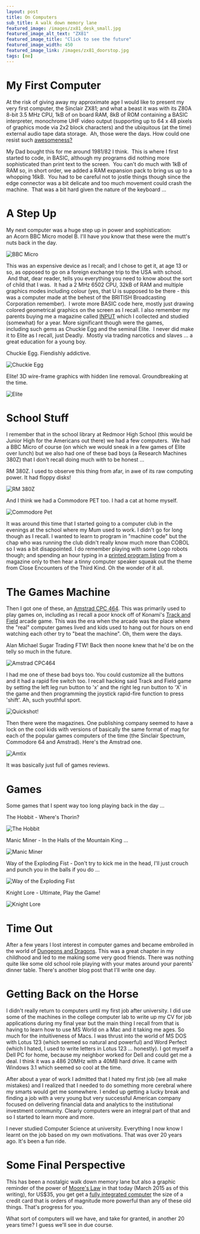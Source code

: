 ```yaml
---
layout: post
title: On Computers
sub_title: A walk down memory lane
featured_image: /images/zx81_desk_small.jpg
featured_image_alt_text: "ZX81"
featured_image_title: "Click to see the future"
featured_image_width: 450
featured_image_link: /images/zx81_doorstop.jpg
tags: [me]
---
```


# My First Computer

At the risk of giving away my approximate age I would like to present my very first computer, the Sinclair ZX81; and
what a beast it was with its Z80A 8-bit 3.5 MHz CPU, 1kB of on board RAM, 8kB of ROM containing a BASIC interpreter,
monochrome UHF video output (supporting up to 64 x 48 pixels of graphics mode via 2x2 block characters) and the
ubiquitous (at the time) external audio tape data storage.  Ah, those were the days. How could one resist such
[awesomeness?](/images/zx81_advert.jpg)

My Dad bought this for me around 1981/82 I think.  This is where I first started to code, in BASIC, although my programs
did nothing more sophisticated than print text to the screen.  You can't do much with 1kB of RAM so, in short order, we
added a RAM expansion pack to bring us up to a whopping 16kB.  You had to be careful not to jostle things though since
the edge connector was a bit delicate and too much movement could crash the machine.  That was a bit hard given the
nature of the keyboard ...

# A Step Up

My next computer was a huge step up in power and sophistication: an Acorn BBC Micro model B.  I'll have you know that
these were the mutt's nuts back in the day.

![BBC Micro](/images/bbc_micro.jpg)

This was an expensive device as I recall; and I chose to get it, at age 13 or so, as opposed to go on a foreign exchange
trip to the USA with school.  And that, dear reader, tells you everything you need to know about the sort of child that
I was.  It had a 2 MHz 6502 CPU, 32kB of RAM and multiple graphics modes including colour (yes, that U is supposed to be
there - this was a computer made at the behest of the BRITISH Broadcasting Corporation remember).  I wrote more BASIC
code here, mostly just drawing colored geometrical graphics on the screen as I recall.  I also remember my parents
buying me a magazine called [INPUT](http://en.wikipedia.org/wiki/Input_Magazine) which I collected and studied
(somewhat) for a year.  More significant though were the games, including such gems as Chuckie Egg and the seminal
Elite.  I never did make it to Elite as I recall, just Deadly.  Mostly via trading narcotics and slaves ... a great
education for a young boy.

Chuckie Egg.  Fiendishly addictive.

![Chuckie Egg](/images/chuckie_egg.gif)

Elite!  3D wire-frame graphics with hidden line removal.  Groundbreaking at the time.

![Elite](/images/elite.jpg)

# School Stuff

I remember that in the school library at Redmoor High School (this would be Junior High for the Americans out there) we
had a few computers.  We had a BBC Micro of course (on which we would sneak in a few games of Elite over lunch) but we
also had one of these bad boys (a Research Machines 380Z) that I don't recall doing much with to be honest ...

RM 380Z.  I used to observe this thing from afar, in awe of its raw computing power.  It had floppy disks!

![RM 380Z](/images/rm380z.jpg)

And I think we had a Commodore PET too.  I had a cat at home myself.

![Commodore Pet](/images/commodore_pet.jpg)

It was around this time that I started going to a computer club in the evenings at the school where my Mum used to work.
I didn't go for long though as I recall. I wanted to learn to program in "machine code" but the chap who was running the
club didn't really know much more than COBOL so I was a bit disappointed.  I do remember playing with some Logo robots
though; and spending an hour typing in a [printed program listing](http://en.wikipedia.org/wiki/Type-in_program) from a
magazine only to then hear a tinny computer speaker squeak out the theme from Close Encounters of the Third Kind.  Oh
the wonder of it all.

# The Games Machine

Then I got one of these, an
[Amstrad CPC 464](http://www.theregister.co.uk/2014/02/12/archaeologic_amstrad_cpc_464/?page=1).  This was primarily
used to play games on, including as I recall a poor knock off of Konami's
[Track and Field](/images/konami_track_and_field.jpg) arcade game.  This was the era when the arcade was the place where
the "real" computer games lived and kids used to hang out for hours on end watching each other try to "beat the
machine".  Oh, them were the days.

Alan Michael Sugar Trading FTW!  Back then noone knew that he'd be on the telly so much in the future.

![Amstrad CPC464](/images/amstrad_cpc464.jpg)

I had me one of these bad boys too.  You could customize all the buttons and it had a rapid fire switch too.  I recall
hacking said Track and Field game by setting the left leg run button to 'x' and the right leg run button to 'X' in the
game and then programming the joystick rapid-fire function to press 'shift'.  Ah, such youthful sport.

![Quickshot!](/images/quickshot_joystick.jpg)

Then there were the magazines.  One publishing company seemed to have a lock on the cool kids with versions of basically
the same format of mag for each of the popular games computers of the time (the Sinclair Spectrum, Commodore 64 and
Amstrad).  Here's the Amstrad one.

![Amtix](/images/amtix.jpg)

It was basically just full of games reviews.

# Games

Some games that I spent way too long playing back in the day ...

The Hobbit - Where's Thorin?

![The Hobbit](/images/the_hobbit.jpg)

Manic Miner - In the Halls of the Mountain King ...

![Manic Miner](/images/manic_miner.jpg)

Way of the Exploding Fist - Don't try to kick me in the head, I'll just crouch and punch you in the balls if you do ...

![Way of the Exploding Fist](/images/way_of_the_exploding_fist.jpg)

Knight Lore - Ultimate, Play the Game!

![Knight Lore](/images/knight_lore.png)

# Time Out

After a few years I lost interest in computer games and became embroiled in the world of
[Dungeons and Dragons](/images/a_d_and_d_players_handbook.jpg).  This was a great chapter in my childhood and led to me
making some very good friends.  There was nothing quite like some old school role playing with your mates around your
parents' dinner table.  There's another blog post that I'll write one day.

# Getting Back on the Horse

I didn't really return to computers until my first job after university.  I did use some of the machines in the college
computer lab to write up my CV for job applications during my final year but the main thing I recall from that is having
to learn how to use MS World on a Mac and it taking me ages.  So much for the intuitiveness of Macs.  I was thrust into
the world of MS DOS with Lotus 123 (which seemed so natural and powerful) and Word Perfect (which I hated, I used to
write letters in Lotus 123 ... honestly).  I got myself a Dell PC for home, because my neighbor worked for Dell and
could get me a deal.  I think it was a 486 20MHz with a 40MB hard drive.  It came with Windows 3.1 which seemed so cool
at the time.

After about a year of work I admitted that I hated my first job (we all make mistakes) and I realized that I needed to
do something more cerebral where my smarts would get me somewhere.  I ended up getting a lucky break and finding a job
with a very young but very successful American company focused on delivering financial data and analytics to the
institutional investment community.  Clearly computers were an integral part of that and so I started to learn more and
more.

I never studied Computer Science at university.  Everything I now know I learnt on the job based on my own motivations.
That was over 20 years ago.  It's been a fun ride.

# Some Final Perspective

This has been a nostalgic walk down memory lane but also a graphic reminder of the power of
[Moore's Law](http://en.wikipedia.org/wiki/Moore%27s_law) in that today (March 2015 as of this writing), for US$35, you
get get a [fully integrated computer](http://en.wikipedia.org/wiki/Raspberry_Pi) the size of a credit card that is
orders of magnitude more powerful than any of these old things.   That's progress for you.

What sort of computers will we have, and take for granted, in another 20 years time?  I guess we'll see in due course.


